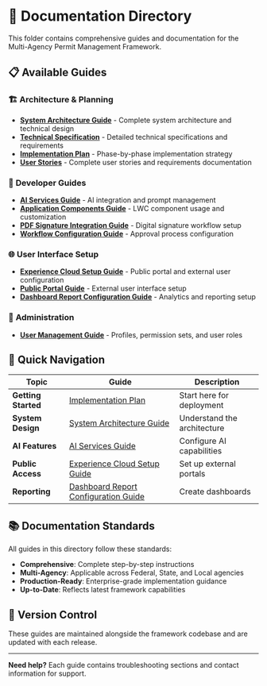 # 📖 Documentation Directory

This folder contains comprehensive guides and documentation for the Multi-Agency Permit Management Framework.

## 📋 Available Guides

### 🏗️ **Architecture & Planning**
- [**System Architecture Guide**](System_Architecture_Guide.md) - Complete system architecture and technical design
- [**Technical Specification**](Technical_Specification.md) - Detailed technical specifications and requirements
- [**Implementation Plan**](Implementation_Plan.md) - Phase-by-phase implementation strategy
- [**User Stories**](User_Stories.md) - Complete user stories and requirements documentation

### 🔧 **Developer Guides**
- [**AI Services Guide**](AI_Services_Guide.md) - AI integration and prompt management
- [**Application Components Guide**](Application_Components_Guide.md) - LWC component usage and customization
- [**PDF Signature Integration Guide**](PDF_Signature_Integration_Guide.md) - Digital signature workflow setup
- [**Workflow Configuration Guide**](Workflow_Configuration_Guide.md) - Approval process configuration

### 🌐 **User Interface Setup**
- [**Experience Cloud Setup Guide**](Experience_Cloud_Setup_Guide.md) - Public portal and external user configuration
- [**Public Portal Guide**](Public_Portal_Guide.md) - External user interface setup
- [**Dashboard Report Configuration Guide**](Dashboard_Report_Configuration_Guide.md) - Analytics and reporting setup

### 👥 **Administration**
- [**User Management Guide**](User_Management_Guide.md) - Profiles, permission sets, and user roles

## 🎯 Quick Navigation

| Topic | Guide | Description |
|-------|--------|-------------|
| **Getting Started** | [Implementation Plan](Implementation_Plan.md) | Start here for deployment |
| **System Design** | [System Architecture Guide](System_Architecture_Guide.md) | Understand the architecture |
| **AI Features** | [AI Services Guide](AI_Services_Guide.md) | Configure AI capabilities |
| **Public Access** | [Experience Cloud Setup Guide](Experience_Cloud_Setup_Guide.md) | Set up external portals |
| **Reporting** | [Dashboard Report Configuration Guide](Dashboard_Report_Configuration_Guide.md) | Create dashboards |

## 📚 Documentation Standards

All guides in this directory follow these standards:
- **Comprehensive**: Complete step-by-step instructions
- **Multi-Agency**: Applicable across Federal, State, and Local agencies
- **Production-Ready**: Enterprise-grade implementation guidance
- **Up-to-Date**: Reflects latest framework capabilities

## 🔄 Version Control

These guides are maintained alongside the framework codebase and are updated with each release.

---

**Need help?** Each guide contains troubleshooting sections and contact information for support.

